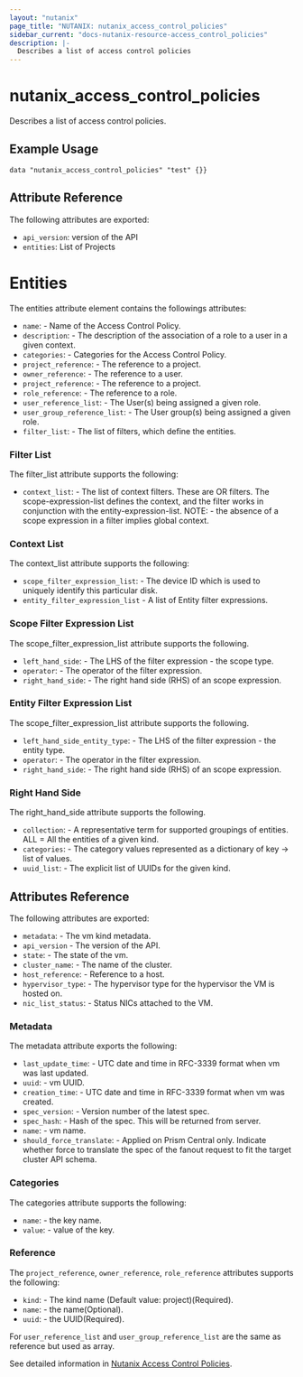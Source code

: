 ```yaml
---
layout: "nutanix"
page_title: "NUTANIX: nutanix_access_control_policies"
sidebar_current: "docs-nutanix-resource-access_control_policies"
description: |-
  Describes a list of access control policies
---
```


# nutanix_access_control_policies

Describes a list of access control policies.

## Example Usage

``` hcl
data "nutanix_access_control_policies" "test" {}}
```

## Attribute Reference

The following attributes are exported:

* `api_version`: version of the API
* `entities`: List of Projects

# Entities

The entities attribute element contains the followings attributes:

* `name`: - Name of the Access Control Policy.
* `description`: - The description of the association of a role to a user in a given context.
* `categories`: - Categories for the Access Control Policy.
* `project_reference`: - The reference to a project.
* `owner_reference`: - The reference to a user.
* `project_reference`: - The reference to a project.
* `role_reference`: - The reference to a role.
* `user_reference_list`: - The User(s) being assigned a given role.
* `user_group_reference_list`: - The User group(s) being assigned a given role.
* `filter_list`: - The list of filters, which define the entities.

### Filter List

The filter_list attribute supports the following:

* `context_list`: - The list of context filters. These are OR filters. The scope-expression-list defines the context, and the filter works in conjunction with the entity-expression-list. NOTE: - the absence of a scope expression in a filter implies global context.

### Context List

The context_list attribute supports the following:

* `scope_filter_expression_list`: - The device ID which is used to uniquely identify this particular disk.
* `entity_filter_expression_list` - A list of Entity filter expressions.

### Scope Filter Expression List

The scope_filter_expression_list attribute supports the following.

* `left_hand_side`: -  The LHS of the filter expression - the scope type.
* `operator`: - The operator of the filter expression.
* `right_hand_side`: - The right hand side (RHS) of an scope expression.


### Entity Filter Expression List

The scope_filter_expression_list attribute supports the following.

* `left_hand_side_entity_type`: -  The LHS of the filter expression - the entity type.
* `operator`: - The operator in the filter expression.
* `right_hand_side`: - The right hand side (RHS) of an scope expression.

### Right Hand Side

The right_hand_side attribute supports the following.

* `collection`: -  A representative term for supported groupings of entities. ALL = All the entities of a given kind.
* `categories`: - The category values represented as a dictionary of key -> list of values.
* `uuid_list`: - The explicit list of UUIDs for the given kind.

## Attributes Reference

The following attributes are exported:

* `metadata`: - The vm kind metadata.
* `api_version` - The version of the API.
* `state`: - The state of the vm.
* `cluster_name`: - The name of the cluster.
* `host_reference`: - Reference to a host.
* `hypervisor_type`: - The hypervisor type for the hypervisor the VM is hosted on.
* `nic_list_status`: - Status NICs attached to the VM.

### Metadata

The metadata attribute exports the following:

* `last_update_time`: - UTC date and time in RFC-3339 format when vm was last updated.
* `uuid`: - vm UUID.
* `creation_time`: - UTC date and time in RFC-3339 format when vm was created.
* `spec_version`: - Version number of the latest spec.
* `spec_hash`: - Hash of the spec. This will be returned from server.
* `name`: - vm name.
* `should_force_translate`: - Applied on Prism Central only. Indicate whether force to translate the spec of the fanout request to fit the target cluster API schema.

### Categories

The categories attribute supports the following:

* `name`: - the key name.
* `value`: - value of the key.

### Reference

The `project_reference`, `owner_reference`, `role_reference` attributes supports the following:

* `kind`: - The kind name (Default value: project)(Required).
* `name`: - the name(Optional).
* `uuid`: - the UUID(Required).

For `user_reference_list` and `user_group_reference_list` are the same as reference but used as array.

See detailed information in [Nutanix Access Control Policies](https://www.nutanix.dev/reference/prism_central/v3/api/access-control-policies/).
